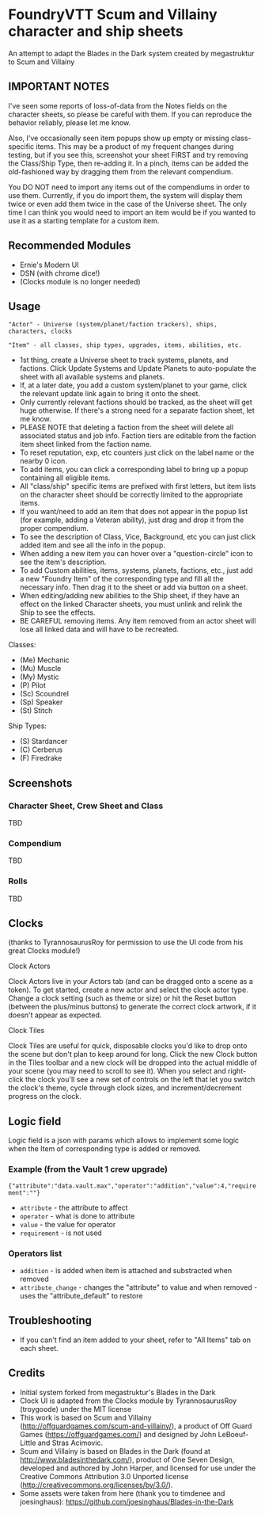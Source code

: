 # FoundryVTT Scum and Villainy character and ship sheets

An attempt to adapt the Blades in the Dark system created by megastruktur to Scum and Villainy

## IMPORTANT NOTES

I've seen some reports of loss-of-data from the Notes fields on the character sheets, so please be careful with them.  If you can reproduce the behavior reliably, please let me know.

Also, I've occasionally seen item popups show up empty or missing class-specific items.  This may be a product of my frequent changes during testing, but if you see this, screenshot your sheet FIRST and try removing the Class/Ship Type, then re-adding it.  In a pinch, items can be added the old-fashioned way by dragging them from the relevant compendium.

You DO NOT need to import any items out of the compendiums in order to use them.  Currently, if you do import them, the system will display them twice or even add them twice in the case of the Universe sheet.  The only time I can think you would need to import an item would be if you wanted to use it as a starting template for a custom item.


## Recommended Modules

- Ernie's Modern UI
- DSN (with chrome dice!)
- (Clocks module is no longer needed)


## Usage
`"Actor" - Universe (system/planet/faction trackers), ships, characters, clocks`

`"Item" - all classes, ship types, upgrades, items, abilities, etc.`

- 1st thing, create a Universe sheet to track systems, planets, and factions.  Click Update Systems and Update Planets to auto-populate the sheet with all available systems and planets.
- If, at a later date, you add a custom system/planet to your game, click the relevant update link again to bring it onto the sheet.
- Only currently relevant factions should be tracked, as the sheet will get huge otherwise.  If there's a strong need for a separate faction sheet, let me know.
- PLEASE NOTE that deleting a faction from the sheet will delete all associated status and job info.  Faction tiers are editable from the faction item sheet linked from the faction name.
- To reset reputation, exp, etc counters just click on the label name or the nearby 0 icon.
- To add items, you can click a corresponding label to bring up a popup containing all eligible items.
- All "class/ship" specific items are prefixed with first letters, but item lists on the character sheet should be correctly limited to the appropriate items.
- If you want/need to add an item that does not appear in the popup list (for example, adding a Veteran ability), just drag and drop it from the proper compendium.
- To see the description of Class, Vice, Background, etc you can just click added item and see all the info in the popup.
- When adding a new item you can hover over a "question-circle" icon to see the item's description.
- To add Custom abilities, items, systems, planets, factions, etc.,  just add a new "Foundry Item" of the corresponding type and fill all the necessary info. Then drag it to the sheet or add via button on a sheet.
- When editing/adding new abilities to the Ship sheet, if they have an effect on the linked Character sheets, you must unlink and relink the Ship to see the effects.
- BE CAREFUL removing items.  Any item removed from an actor sheet will lose all linked data and will have to be recreated.

Classes:
- (Me)  Mechanic
- (Mu)  Muscle
- (My)  Mystic
- (P)   Pilot
- (Sc)  Scoundrel
- (Sp)  Speaker
- (St)  Stitch

Ship Types:
- (S)  Stardancer
- (C)  Cerberus
- (F)  Firedrake


## Screenshots

### Character Sheet, Crew Sheet and Class
TBD

### Compendium
TBD

### Rolls
TBD

## Clocks 
(thanks to TyrannosaurusRoy for permission to use the UI code from his great Clocks module!)

Clock Actors

Clock Actors live in your Actors tab (and can be dragged onto a scene as a token). To get started, create a new actor and select the clock actor type. Change a clock setting (such as theme or size) or hit the Reset button (between the plus/minus buttons) to generate the correct clock artwork, if it doesn't appear as expected.

Clock Tiles

Clock Tiles are useful for quick, disposable clocks you'd like to drop onto the scene but don't plan to keep around for long. Click the new Clock button in the Tiles toolbar and a new clock will be dropped into the actual middle of your scene (you may need to scroll to see it). When you select and right-click the clock you'll see a new set of controls on the left that let you switch the clock's theme, cycle through clock sizes, and increment/decrement progress on the clock.

## Logic field

Logic field is a json with params which allows to implement some logic when the Item of corresponding type is added or removed.
### Example (from the Vault 1 crew upgrade)
`{"attribute":"data.vault.max","operator":"addition","value":4,"requirement":""}`
- `attribute` - the attribute to affect
- `operator` - what is done to attribute
- `value` - the value for operator
- `requirement` - is not used

### Operators list
- `addition` - is added when item is attached and substracted when removed
- `attribute_change` - changes the "attribute" to value and when removed - uses the "attribute_default" to restore

## Troubleshooting
- If you can't find an item added to your sheet, refer to "All Items" tab on each sheet.

## Credits
- Initial system forked from megastruktur's Blades in the Dark
- Clock UI is adapted from the Clocks module by TyrannosaurusRoy (troygoode) under the MIT license
- This work is based on Scum and Villainy (http://offguardgames.com/scum-and-villainy/), a product of Off Guard Games (https://offguardgames.com/) and designed by John LeBoeuf-Little and Stras Acimovic.
- Scum and Villainy is based on Blades in the Dark (found at http://www.bladesinthedark.com/), product of One Seven Design, developed and authored by John Harper, and licensed for use under the Creative Commons Attribution 3.0 Unported license (http://creativecommons.org/licenses/by/3.0/).
- Some assets were taken from here (thank you to timdenee and joesinghaus): https://github.com/joesinghaus/Blades-in-the-Dark


